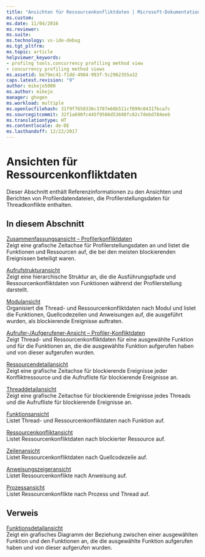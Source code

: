 ```yaml
---
title: "Ansichten für Ressourcenkonfliktdaten | Microsoft-Dokumentation"
ms.custom: 
ms.date: 11/04/2016
ms.reviewer: 
ms.suite: 
ms.technology: vs-ide-debug
ms.tgt_pltfrm: 
ms.topic: article
helpviewer_keywords:
- profilng tools,concurrency profiling method view
- concurrency profiling method views
ms.assetid: be79ec41-f1dd-4984-993f-5c2962355a32
caps.latest.revision: "9"
author: mikejo5000
ms.author: mikejo
manager: ghogen
ms.workload: multiple
ms.openlocfilehash: 31f9f7650336c3787e68b511cf099c04317bca7c
ms.sourcegitcommit: 32f1a690fc445f9586d53698fc82c7debd784eeb
ms.translationtype: HT
ms.contentlocale: de-DE
ms.lasthandoff: 12/22/2017
---
```

# <a name="resource-contention-data-views"></a>Ansichten für Ressourcenkonfliktdaten
Dieser Abschnitt enthält Referenzinformationen zu den Ansichten und Berichten von Profilerdatendateien, die Profilerstellungsdaten für Threadkonflikte enthalten.  
  
## <a name="in-this-section"></a>In diesem Abschnitt  
 [Zusammenfassungsansicht – Profilerkonfliktdaten](../profiling/resource-contention-data-views.md)  
 Zeigt eine grafische Zeitachse für Profilerstellungsdaten an und listet die Funktionen und Ressourcen auf, die bei den meisten blockierenden Ereignissen beteiligt waren.  
  
 [Aufrufstrukturansicht](../profiling/call-tree-view-contention-data.md)  
 Zeigt eine hierarchische Struktur an, die die Ausführungspfade und Ressourcenkonfliktdaten von Funktionen während der Profilerstellung darstellt.  
  
 [Modulansicht](../profiling/modules-view-contention-data.md)  
 Organisiert die Thread- und Ressourcenkonfliktdaten nach Modul und listet die Funktionen, Quellcodezeilen und Anweisungen auf, die ausgeführt wurden, als blockierende Ereignisse auftraten.  
  
 [Aufrufer-/Aufgerufener-Ansicht – Profiler-Konfliktdaten](../profiling/caller-callee-view-contention-data.md)  
 Zeigt Thread- und Ressourcenkonfliktdaten für eine ausgewählte Funktion und für die Funktionen an, die die ausgewählte Funktion aufgerufen haben und von dieser aufgerufen wurden.  
  
 [Ressourcendetailansicht](../profiling/resource-details-view-contention-data.md)  
 Zeigt eine grafische Zeitachse für blockierende Ereignisse jeder Konfliktressource und die Aufrufliste für blockierende Ereignisse an.  
  
 [Threaddetailansicht](../profiling/thread-details-view-contention-data.md)  
 Zeigt eine grafische Zeitachse für blockierende Ereignisse jedes Threads und die Aufrufliste für blockierende Ereignisse an.  
  
 [Funktionsansicht](../profiling/functions-view-contention-data.md)  
 Listet Thread- und Ressourcenkonfliktdaten nach Funktion auf.  
  
 [Ressourcenkonfliktansicht](../profiling/resource-contentions-view-contention-data.md)  
 Listet Ressourcenkonfliktdaten nach blockierter Ressource auf.  
  
 [Zeilenansicht](../profiling/lines-view-contention-data.md)  
 Listet Ressourcenkonfliktdaten nach Quellcodezeile auf.  
  
 [Anweisungszeigeransicht](../profiling/instruction-pointers-ips-view-contention-data.md)  
 Listet Ressourcenkonflikte nach Anweisung auf.  
  
 [Prozessansicht](../profiling/process-view-contention-data.md)  
 Listet Ressourcenkonflikte nach Prozess und Thread auf.  
  
## <a name="reference"></a>Verweis  
 [Funktionsdetailansicht](../profiling/function-details-view.md)  
 Zeigt ein grafisches Diagramm der Beziehung zwischen einer ausgewählten Funktion und den Funktionen an, die die ausgewählte Funktion aufgerufen haben und von dieser aufgerufen wurden.